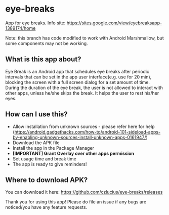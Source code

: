 # eye-breaks
App for eye breaks. 
Info site: https://sites.google.com/view/eyebreaksapp-1389174/home

Note: this branch has code modified to work with Android Marshmallow, but some components may not be working.

## What is this app about?
Eye Break is an Android app that schedules eye breaks after periodic intervals that can be set in the app user interface(e.g. use for 20 min), blocking the screen with a full screen dialog for a set amount of time. During the duration of the eye break, the user is not allowed to interact with other apps, unless he/she skips the break. It helps the user to rest his/her eyes.

## How can I use this?

- Allow installation from unknown sources - please refer here for help (https://android.gadgethacks.com/how-to/android-101-sideload-apps-by-enabling-unknown-sources-install-unknown-apps-0161947/)
- Download the APK file
- Install the app in the Package Manager
- <b>[IMPORTANT] Grant Overlay over other apps permission</b>
- Set usage time and break time
- The app is ready to give reminders!

## Where to download APK?

You can download it here: https://github.com/czlucius/eye-breaks/releases

Thank you for using this app!
Please do file an issue if any bugs are noticed/you have any feature requests.
